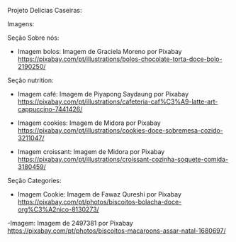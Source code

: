 Projeto Delícias Caseiras:

Imagens:

Seção Sobre nós:

- Imagem bolos: Imagem de Graciela Moreno por Pixabay
  https://pixabay.com/pt/illustrations/bolos-chocolate-torta-doce-bolo-2190250/

Seção nutrition:

- Imagem café: Imagem de Piyapong Saydaung por Pixabay
  https://pixabay.com/pt/illustrations/cafeteria-caf%C3%A9-latte-art-cappuccino-7441426/

- Imagem cookies: Imagem de Midora por Pixabay
  https://pixabay.com/pt/illustrations/cookies-doce-sobremesa-cozido-3211047/

- Imagem croissant:
  Imagem de Midora por Pixabay
  https://pixabay.com/pt/illustrations/croissant-cozinha-soquete-comida-3180459/

Seção Categories:

- Imagem Cookie: Imagem de Fawaz Qureshi por Pixabay
  https://pixabay.com/pt/photos/biscoitos-bolacha-doce-org%C3%A2nico-8130273/

-Imagem: Imagem de 2497381 por Pixabay
https://pixabay.com/pt/photos/biscoitos-macaroons-assar-natal-1680697/
